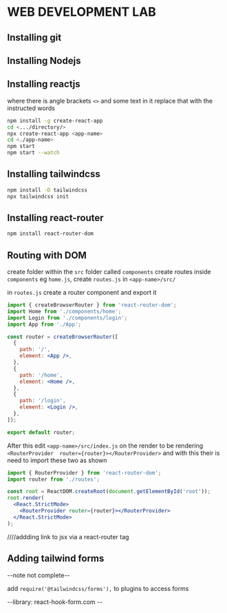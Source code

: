 # WEB DEVELOPMENT LAB

## Installing git

## Installing Nodejs

## Installing reactjs

where there is angle brackets `<>` and some text in it replace that with the instructed words

```bash
npm install -g create-react-app
cd <.../directory/>
npx create-react-app <app-name>
cd <./app-name>
npm start
npm start --watch
```

## Installing tailwindcss

```bash
npm install -D tailwindcss
npx tailwindcss init
```

## Installing react-router

```bash
npm install react-router-dom
```

## Routing with DOM

create folder within the `src` folder called `components`
create routes inside `components` eg `home.js`,
create `routes.js` in `<app-name>/src/`

in `routes.js` create a router component and export it

```jsx
import { createBrowserRouter } from 'react-router-dom';
import Home from './components/home';
import Login from './components/login';
import App from './App';

const router = createBrowserRouter([
  {
    path: '/',
    element: <App />,
  },
  {
    path: '/home',
    element: <Home />,
  },
  {
    path: '/login',
    element: <Login />,
  },
]);

export default router;
```

After this edit `<app-name>/src/index.js` on the render to be rendering `<RouterProvider  router={router}></RouterProvider>` and with this their is need to import these two as shown

```jsx
import { RouterProvider } from 'react-router-dom';
import router from './routes';

const root = ReactDOM.createRoot(document.getElementById('root'));
root.render(
  <React.StrictMode>
    <RouterProvider router={router}></RouterProvider>
  </React.StrictMode>
);
```

////addding link to jsx via a react-router tag

## Adding tailwind forms

--note not complete--

add `require('@tailwindcss/forms'),` to plugins to access forms

--library: react-hook-form.com --

